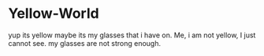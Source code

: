 # Yellow-World
yup its yellow
maybe its my glasses that i have on.
Me, i am not yellow, I just cannot see. my glasses are not strong enough.

